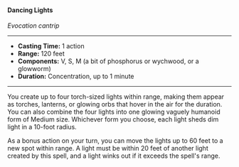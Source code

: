 #### Dancing Lights
*Evocation cantrip*
___
- **Casting Time:** 1 action
- **Range:** 120 feet
- **Components:** V, S, M (a bit of phosphorus or wychwood, or a glowworm)
- **Duration:** Concentration, up to 1 minute
---
You create up to four torch-sized lights within range, making them appear as torches, lanterns, or glowing orbs that hover in the air for the duration. You can also combine the four lights into one glowing vaguely humanoid form of Medium size. Whichever form you choose, each light sheds dim light in a 10-foot radius.

As a bonus action on your turn, you can move the lights up to 60 feet to a new spot within range. A light must be within 20 feet of another light created by this spell, and a light winks out if it exceeds the spell's range.
